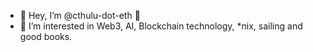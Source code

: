 - 👋 Hey, I’m @cthulu-dot-eth 🙂
- 👀 I’m interested in Web3, AI, Blockchain technology, *nix, sailing and good books.
<!---
Cthulu-dot-eth/Cthulu-dot-eth is a ✨ special ✨ repository because its `README.md` (this file) appears on your GitHub profile.
You can click the Preview link to take a look at your changes.
--->
